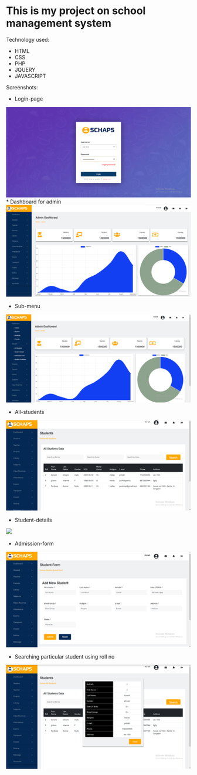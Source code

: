 # This is my project on school management system
Technology used:
*	HTML
*	CSS
*	PHP
*	JQUERY
*	JAVASCRIPT

Screenshots:
* Login-page
<img src="img/2git.PNG">
<br>
* Dashboard for admin
<img src="img/git1.PNG">

* Sub-menu
<img src="img/3git.PNG">

* All-students
<img src="img/4git.PNG">

* Student-details
<img src="/img/5git.PNG">

* Admission-form
<img src="img/6git.PNG">

* Searching particular student using roll no
<img src="img/7git.PNG">

